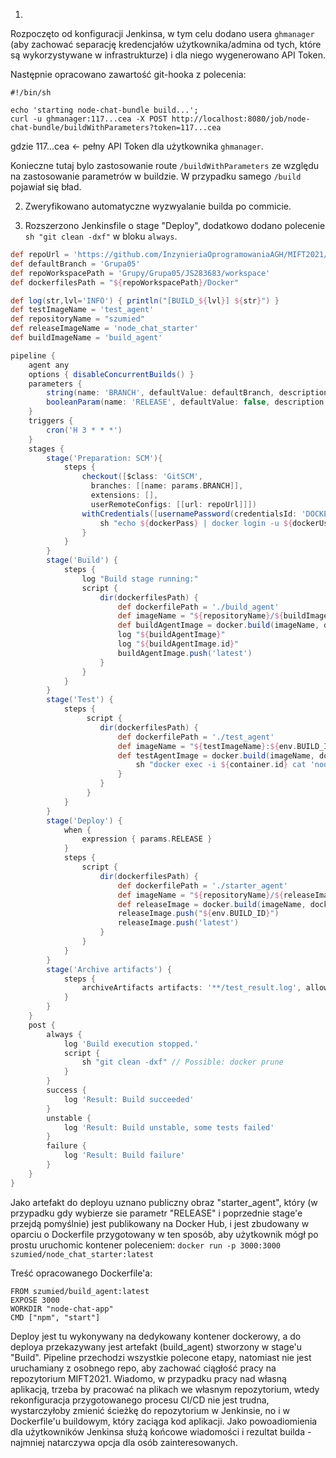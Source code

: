 
1. 
Rozpoczęto od konfiguracji Jenkinsa, w tym celu dodano usera `ghmanager` (aby zachować separację kredencjałów użytkownika/admina od tych, które są wykorzystywane w infrastrukturze) i dla niego wygenerowano API Token.

Następnie opracowano zawartość git-hooka z polecenia:

```shell
#!/bin/sh

echo 'starting node-chat-bundle build...';
curl -u ghmanager:117...cea -X POST http://localhost:8080/job/node-chat-bundle/buildWithParameters?token=117...cea
```

gdzie 117...cea ← pełny API Token dla użytkownika `ghmanager`.

Konieczne tutaj bylo zastosowanie route `/buildWithParameters` ze względu na zastosowanie parametrów w buildzie. W przypadku samego `/build` pojawiał się bład.

2. Zweryfikowano automatyczne wyzwyalanie builda po commicie.

3. Rozszerzono Jenkinsfile o stage "Deploy", dodatkowo dodano polecenie `sh "git clean -dxf"` w bloku `always`.

```groovy
def repoUrl = 'https://github.com/InzynieriaOprogramowaniaAGH/MIFT2021/'
def defaultBranch = 'Grupa05'
def repoWorkspacePath = 'Grupy/Grupa05/JS283683/workspace'
def dockerfilesPath = "${repoWorkspacePath}/Docker"

def log(str,lvl='INFO') { println("[BUILD_${lvl}] ${str}") }
def testImageName = 'test_agent'
def repositoryName = "szumied"
def releaseImageName = 'node_chat_starter'
def buildImageName = 'build_agent'

pipeline {
    agent any
    options { disableConcurrentBuilds() }
    parameters {
        string(name: 'BRANCH', defaultValue: defaultBranch, description: 'MIFT2021 repo branch')
        booleanParam(name: 'RELEASE', defaultValue: false, description: 'Should artifacts be published when successful?')
    }
    triggers {
        cron('H 3 * * *')
    }
    stages {
        stage('Preparation: SCM'){
            steps {
                checkout([$class: 'GitSCM',
                  branches: [[name: params.BRANCH]],
                  extensions: [],
                  userRemoteConfigs: [[url: repoUrl]]])
                withCredentials([usernamePassword(credentialsId: 'DOCKERHUB', passwordVariable: 'dockerPass', usernameVariable: 'dockerUser')]) {
                    sh "echo ${dockerPass} | docker login -u ${dockerUser} --password-stdin"
                }
            }
        }
        stage('Build') {
            steps {
                log "Build stage running:"
                script {
                    dir(dockerfilesPath) {
                        def dockerfilePath = './build_agent'
                        def imageName = "${repositoryName}/${buildImageName}:${env.BUILD_ID}"
                        def buildAgentImage = docker.build(imageName, dockerfilePath)
                        log "${buildAgentImage}"
                        log "${buildAgentImage.id}"
                        buildAgentImage.push('latest')
                    }
                }
            }
        }
        stage('Test') {
            steps {
                 script {
                    dir(dockerfilesPath) {
                        def dockerfilePath = './test_agent'
                        def imageName = "${testImageName}:${env.BUILD_ID}"
                        def testAgentImage = docker.build(imageName, dockerfilePath).withRun("-t") { container ->
                            sh "docker exec -i ${container.id} cat 'node-chat-app/test_result.log' > ${WORKSPACE}/test_result.log"
                        }
                    }
                 }
            }
        }
        stage('Deploy') {
            when {
                expression { params.RELEASE }
            }
            steps {
                script {
                    dir(dockerfilesPath) {
                        def dockerfilePath = './starter_agent'
                        def imageName = "${repositoryName}/${releaseImageName}:${env.BUILD_ID}"
                        def releaseImage = docker.build(imageName, dockerfilePath)
                        releaseImage.push("${env.BUILD_ID}")
                        releaseImage.push('latest')
                    }
                }
            }
        }
        stage('Archive artifacts') {
            steps {
                archiveArtifacts artifacts: '**/test_result.log', allowEmptyArchive: true
            }
        }
    }
    post {
        always {
            log 'Build execution stopped.'
            script {
                sh "git clean -dxf" // Possible: docker prune
            }
        }
        success {
            log 'Result: Build succeeded'
        }
        unstable {
            log 'Result: Build unstable, some tests failed'
        }
        failure {
            log 'Result: Build failure'
        }
    }
}
```

Jako artefakt do deployu uznano publiczny obraz "starter_agent", który (w przypadku gdy wybierze sie parametr "RELEASE" i poprzednie stage'e przejdą pomyślnie) jest publikowany na Docker Hub, i jest zbudowany w oparciu o Dockerfile przygotowany w ten sposób, aby użytkownik mógł po prostu uruchomic kontener poleceniem:
`docker run -p 3000:3000 szumied/node_chat_starter:latest`

Treść opracowanego Dockerfile'a:

```
FROM szumied/build_agent:latest
EXPOSE 3000
WORKDIR "node-chat-app"
CMD ["npm", "start"]
```

Deploy jest tu wykonywany na dedykowany kontener dockerowy, a do deploya przekazywany jest artefakt (build_agent) stworzony w stage'u "Build". Pipeline przechodzi wszystkie polecone etapy, natomiast nie jest uruchamiany z osobnego repo, aby zachować ciągłość pracy na repozytorium MIFT2021. Wiadomo, w przypadku pracy nad własną aplikacją, trzeba by pracować na plikach we własnym repozytorium, wtedy rekonfiguracja przygotowanego procesu CI/CD nie jest trudna, wystarczyłoby zmienić ścieżkę do repozytorium w Jenkinsie, no i w Dockerfile'u buildowym, który zaciąga kod aplikacji.
Jako powoadiomienia dla użytkowników Jenkinsa służą końcowe wiadomości i rezultat builda - najmniej natarczywa opcja dla osób zainteresowanych.